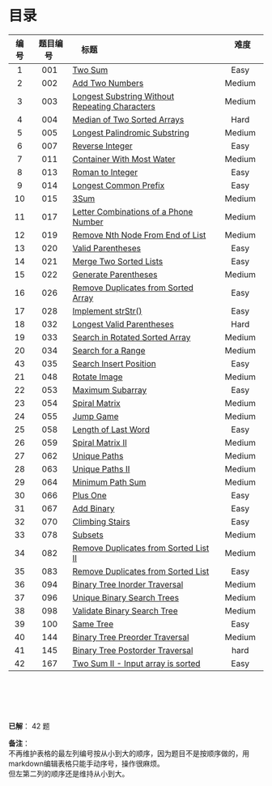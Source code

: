 # 目录

|编号| 题目编号 |     标题     |       难度       |
|:----------:|:----------:|:----------------------------------------------- | :---------------:|
|   1   |   001  |   [Two Sum][40]   |     Easy    |
|   2   |   002  |   [Add Two Numbers][1]   |     Medium    |
|   3   |   003  |   [Longest Substring Without Repeating Characters][41]   |    Medium    |
|   4   |   004  |   [Median of Two Sorted Arrays][2]   |     Hard    |
|   5   |   005  |   [Longest Palindromic Substring][3]   |     Medium    |
|   6   |   007  |   [Reverse Integer][4]   |     Easy    |
|   7   |   011  |   [Container With Most Water][5]   |     Medium    |
|   8   |   013  |   [Roman to Integer][6]   |     Easy    |
|   9   |   014  |   [Longest Common Prefix][42]   |     Easy    |
|   10  |   015  |   [3Sum][7]   |     Medium    |
|   11  |   017  |   [Letter Combinations of a Phone Number][8]   |     Medium    |
|   12  |   019  |   [Remove Nth Node From End of List][9]   |     Medium    |
|   13  |   020  |   [Valid Parentheses][10]   |     Easy    |
|   14  |   021  |   [Merge Two Sorted Lists][11]   |     Easy    |
|   15  |   022  |   [Generate Parentheses][12]  |     Medium    |
|   16  |   026  |   [Remove Duplicates from Sorted Array][13]  |     Easy    |
|   17  |   028  |   [Implement strStr()][14]  |   Easy  |
|   18  |   032  |   [Longest Valid Parentheses][15]  |   Hard  |
|   19  |   033  |   [Search in Rotated Sorted Array][16]  |   Medium  |
|   20  |   034  |   [Search for a Range][17]  |   Medium  |
|   43  |   035  |   [Search Insert Position][43]  |   Easy  |
|   21  |   048  |   [Rotate Image][18] |   Medium  |
|   22  |   053  |   [Maximum Subarray][19]  |   Easy  |
|   23  |   054  |   [Spiral Matrix][20]  |   Medium  |
|   24  |   055  |   [Jump Game][21]  |   Medium  |
|   25  |   058  |   [Length of Last Word][22]  |   Easy  |
|   26  |   059  |   [Spiral Matrix II][23]  |   Medium  |
|   27  |   062  |   [Unique Paths][24]  |   Medium  |
|   28  |   063  |   [Unique Paths II][25]  |   Medium  |
|   29  |   064  |   [Minimum Path Sum][26]  |   Medium  |
|   30  |   066  |   [Plus One][27]  |   Easy  |
|   31  |   067  |   [Add Binary][28]  |   Easy  |
|   32  |   070  |   [Climbing Stairs][29]  |   Easy  |
|   33  |   078  |   [Subsets][30]  |   Medium  |
|   34  |   082  |   [Remove Duplicates from Sorted List II][31]  |   Medium  |
|   35  |   083  |   [Remove Duplicates from Sorted List][32]  |   Easy  |
|   36  |   094  |   [Binary Tree Inorder Traversal][33]  |   Medium  |
|   37  |   096  |   [Unique Binary Search Trees][34]  |   Medium  |
|   38  |   098  |   [Validate Binary Search Tree][35]  |   Medium  |
|   39  |   100  |   [Same Tree][36]  |   Easy  |
|   40  |   144  |   [Binary Tree Preorder Traversal][37]  |   Medium  |
|   41  |   145  |   [Binary Tree Postorder Traversal][38]  |   hard  |
|   42  |   167  |   [Two Sum II - Input array is sorted][39]  |   Easy  |

</br>
</br>
</br>
</br>

**已解**： 42 题


**备注**：</br>
不再维护表格的最左列编号按从小到大的顺序，因为题目不是按顺序做的，用markdown编辑表格只能手动序号，操作很麻烦。</br>
但左第二列的顺序还是维持从小到大。


  [1]: https://github.com/Zelda256/LeetCode_Zelda/blob/master/Problems/002.%20Add%20Two%20Numbers.md
  [2]: https://github.com/Zelda256/LeetCode_Zelda/blob/master/Problems/004.%20Median%20of%20Two%20Sorted%20Arrays.md
  [3]: https://github.com/Zelda256/LeetCode_Zelda/blob/master/Problems/005.%20Longest%20Palindromic%20Substring.md
  [4]: https://github.com/Zelda256/LeetCode_Zelda/blob/master/Problems/007.%20Reverse%20Integer.md
  [5]: https://github.com/Zelda256/LeetCode_Zelda/blob/master/Problems/011.%20Container%20With%20Most%20Water.md
  [6]: https://github.com/Zelda256/LeetCode_Zelda/blob/master/Problems/013.%20Roman%20to%20Integer.md
  [7]: https://github.com/Zelda256/LeetCode_Zelda/blob/master/Problems/015.%203Sum.md
  [8]: https://github.com/Zelda256/LeetCode_Zelda/blob/master/Problems/017.%20Letter%20Combinations%20of%20a%20Phone%20Number.md
  [9]: https://github.com/Zelda256/LeetCode_Zelda/blob/master/Problems/019.%20Remove%20Nth%20Node%20From%20End%20of%20List.md
  [10]: https://github.com/Zelda256/LeetCode_Zelda/blob/master/Problems/020.%20Valid%20Parentheses.md
  [11]: https://github.com/Zelda256/LeetCode_Zelda/blob/master/Problems/021.%20Merge%20Two%20Sorted%20Lists.md
  [12]: https://github.com/Zelda256/LeetCode_Zelda/blob/master/Problems/022.%20Generate%20Parentheses.md
  [13]: https://github.com/Zelda256/LeetCode_Zelda/blob/master/Problems/026.%20Remove%20Duplicates%20from%20Sorted%20Array.md
  [14]: https://github.com/Zelda256/LeetCode_Zelda/blob/master/Problems/028.%20Implement%20strStr%28%29.md
  [15]: https://github.com/Zelda256/LeetCode_Zelda/blob/master/Problems/032.%20Longest%20Valid%20Parentheses.md
  [16]: https://github.com/Zelda256/LeetCode_Zelda/blob/master/Problems/033.%20Search%20in%20Rotated%20Sorted%20Array.md
  [17]: https://github.com/Zelda256/LeetCode_Zelda/blob/master/Problems/034.%20Search%20for%20a%20Range.md
  [18]: https://github.com/Zelda256/LeetCode_Zelda/blob/master/Problems/048.%20Rotate%20Image.md
  [19]: https://github.com/Zelda256/LeetCode_Zelda/blob/master/Problems/053.%20Maximum%20Subarray.md
  [20]: https://github.com/Zelda256/LeetCode_Zelda/blob/master/Problems/054.%20Spiral%20Matrix.md
  [21]: https://github.com/Zelda256/LeetCode_Zelda/blob/master/Problems/055.%20Jump%20Game.md
  [22]: https://github.com/Zelda256/LeetCode_Zelda/blob/master/Problems/058.%20Length%20of%20Last%20Word.md
  [23]: https://github.com/Zelda256/LeetCode_Zelda/blob/master/Problems/059.%20Spiral%20Matrix%20II.md
  [24]: https://github.com/Zelda256/LeetCode_Zelda/blob/master/Problems/062.%20Unique%20Paths.md
  [25]: https://github.com/Zelda256/LeetCode_Zelda/blob/master/Problems/063.%20Unique%20Paths%20II.md
  [26]: https://github.com/Zelda256/LeetCode_Zelda/blob/master/Problems/064.%20Minimum%20Path%20Sum.md
  [27]: https://github.com/Zelda256/LeetCode_Zelda/blob/master/Problems/066.%20Plus%20One.md
  [28]: https://github.com/Zelda256/LeetCode_Zelda/blob/master/Problems/067.%20Add%20Binary.md
  [29]: https://github.com/Zelda256/LeetCode_Zelda/blob/master/Problems/070.%20Climbing%20Stairs.md
  [30]: https://github.com/Zelda256/LeetCode_Zelda/blob/master/Problems/078.%20Subsets.md
  [31]: https://github.com/Zelda256/LeetCode_Zelda/blob/master/Problems/082.%20Remove%20Duplicates%20from%20Sorted%20List%20II.md
  [32]: https://github.com/Zelda256/LeetCode_Zelda/blob/master/Problems/083.%20Remove%20Duplicates%20from%20Sorted%20List.md
  [33]: https://github.com/Zelda256/LeetCode_Zelda/blob/master/Problems/094.%20Binary%20Tree%20Inorder%20Traversal.md
  [34]: https://github.com/Zelda256/LeetCode_Zelda/blob/master/Problems/096.%20Unique%20Binary%20Search%20Trees.md
  [35]: https://github.com/Zelda256/LeetCode_Zelda/blob/master/Problems/098.%20Validate%20Binary%20Search%20Tree.md
  [36]: https://github.com/Zelda256/LeetCode_Zelda/blob/master/Problems/100.%20Same%20Tree.md
  [37]: https://github.com/Zelda256/LeetCode_Zelda/blob/master/Problems/144.%20Binary%20Tree%20Preorder%20Traversal.md
  [38]: https://github.com/Zelda256/LeetCode_Zelda/blob/master/Problems/145.%20Binary%20Tree%20Postorder%20Traversal.md
  [39]: https://github.com/Zelda256/LeetCode_Zelda/blob/master/Problems/167.%20Two%20Sum%20II%20-%20Input%20array%20is%20sorted.md
  [40]:https://github.com/Zelda256/LeetCode_Zelda/blob/master/Problems/001.%20Two%20Sum.md
  [41]:https://github.com/Zelda256/LeetCode_Zelda/blob/master/Problems/003.%20Longest%20Substring%20Without%20Repeating%20Characters.md
  [42]:https://github.com/Zelda256/LeetCode_Zelda/blob/master/Problems/014.%20Longest%20Common%20Prefix.md
  [43]:https://github.com/Zelda256/LeetCode_Zelda/blob/master/Problems/035.%20Search%20Insert%20Position.md




